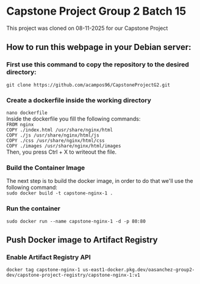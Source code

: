 # Capstone Project Group 2 Batch 15
This project was cloned on 08-11-2025 for our Capstone Project

## How to run this webpage in your Debian server:

### First use this command to copy the repository to the desired directory:  
`git clone https://github.com/acampos96/CapstoneProjectG2.git`
### Create a dockerfile inside the working directory
`nano dockerfile`  
Inside the dockerfile you fill the following commands:  
`FROM nginx`  
`COPY ./index.html /usr/share/nginx/html`  
`COPY ./js /usr/share/nginx/html/js`  
`COPY ./css /usr/share/nginx/html/css`  
`COPY ./images /usr/share/nginx/html/images`  
Then, you press Ctrl + X to writeout the file.  
### Build the Container Image  
The next step is to build the docker image, in order to do that we'll use the following command:  
`sudo docker build -t capstone-nginx-1 .`  
### Run the container
`sudo docker run --name capstone-nginx-1 -d -p 80:80`    

## Push Docker image to Artifact Registry  

### Enable Artifact Registry API

`docker tag capstone-nginx-1 us-east1-docker.pkg.dev/oasanchez-group2-dev/capstone-project-registry/capstone-nginx-1:v1`
